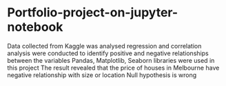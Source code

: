 # Portfolio-project-on-jupyter-notebook
Data collected from Kaggle was analysed 
regression and correlation analysis were conducted to identify positive and negative relationships between the variables
Pandas, Matplotlib, Seaborn libraries were used in this project
The result revealed that the price of houses in Melbourne have negative relationship with size or location
Null hypothesis is wrong
